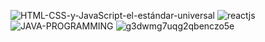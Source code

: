 ![HTML-CSS-y-JavaScript-el-estándar-universal](https://user-images.githubusercontent.com/113012106/208797268-95d6ae69-ef0e-4996-b72a-90f50869710c.png)
![reactjs](https://user-images.githubusercontent.com/113012106/208796832-d9ba6848-076d-4e44-9060-b611f8099322.jpg)
![JAVA-PROGRAMMING](https://user-images.githubusercontent.com/113012106/208797783-740e1bc6-edf5-4b8b-8eec-4c87a7a92f39.jpg)
![g3dwmg7uqg2qbenczo5e](https://user-images.githubusercontent.com/113012106/208796825-20cab036-7353-43d8-90bc-4f6484d02098.jpg)



<!--
**SGDonders/SGDonders** is a ✨ _special_ ✨ repository because its `README.md` (this file) appears on your GitHub profile.

Here are some ideas to get you started:

- 🔭 I’m currently working on ...
- 🌱 I’m currently learning ...
- 👯 I’m looking to collaborate on ...
- 🤔 I’m looking for help with ...
- 💬 Ask me about ...
- 📫 How to reach me: ...
- 😄 Pronouns: ...
- ⚡ Fun fact: ...
-->
